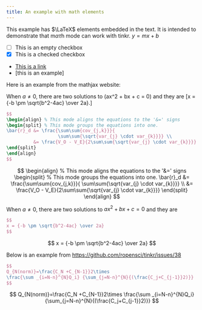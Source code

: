 ```yaml
---
title: An example with math elements
---
```



This example has $\LaTeX$ elements embedded in the
text. It is intended to demonstrate that m$\alpha\tau$h
mode can work with tinkr. $y = 
mx + b$

 - [ ] This is an empty checkbox
 - [x] This is a checked checkbox
 - [This is a link](https://ropensci.org)
 - \[this is an example\]

Here is an example from the mathjax website:

When $a \ne 0$, there are two solutions to \(ax^2 + bx + c = 0\) and they are
\[x = {-b \pm \sqrt{b^2-4ac} \over 2a}.\]

```latex
$$
\begin{align} % This mode aligns the equations to the '&=' signs
\begin{split} % This mode groups the equations into one.
\bar{r}_d &= \frac{\sum\sum{cov_{j,k}}}{
                   \sum\sum{\sqrt{var_{j} \cdot var_{k}}}} \\
          &= \frac{V_O - V_E}{2\sum\sum{\sqrt{var_{j} \cdot var_{k}}}}
\end{split}
\end{align}
$$
```

$$
\begin{align} % This mode aligns the equations to the '&=' signs
\begin{split} % This mode groups the equations into one.
\bar{r}_d &= \frac{\sum\sum{cov_{j,k}}}{
                   \sum\sum{\sqrt{var_{j} \cdot var_{k}}}} \\
          &= \frac{V_O - V_E}{2\sum\sum{\sqrt{var_{j} \cdot var_{k}}}}
\end{split}
\end{align}
$$

When $a \ne 0$, there are two solutions to $ax^2 + bx + c = 0$ and they are

```latex
$$
x = {-b \pm \sqrt{b^2-4ac} \over 2a}
$$
```


$$
x = {-b \pm \sqrt{b^2-4ac} \over 2a}
$$

Below is an example from https://github.com/ropensci/tinkr/issues/38

```latex
$$
Q_{N(norm)}=\frac{C_N +C_{N-1}}2\times 
\frac{\sum _{i=N-n}^{N}Q_i} {\sum_{j=N-n}^{N}{(\frac{C_j+C_{j-1}}2)}}
$$
```

$$
Q_{N(norm)}=\frac{C_N +C_{N-1}}2\times 
\frac{\sum _{i=N-n}^{N}Q_i} {\sum_{j=N-n}^{N}{(\frac{C_j+C_{j-1}}2)}}
$$
